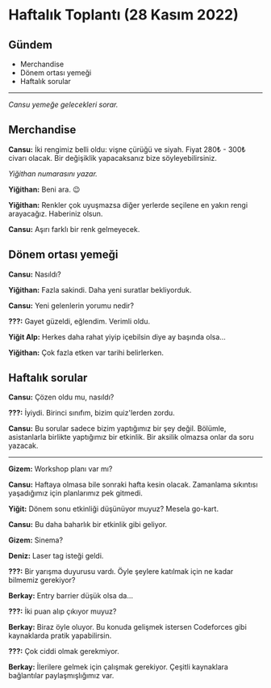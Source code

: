 # Haftalık Toplantı (28 Kasım 2022)

## Gündem

- Merchandise
- Dönem ortası yemeği
- Haftalık sorular

---

*Cansu yemeğe gelecekleri sorar.*

## Merchandise

**Cansu:** İki rengimiz belli oldu: vişne çürüğü ve siyah. Fiyat 280₺ - 300₺ civarı olacak. Bir değişiklik yapacaksanız bize söyleyebilirsiniz.

*Yiğithan numarasını yazar.*

**Yiğithan:** Beni ara. 😉

**Yiğithan:** Renkler çok uyuşmazsa diğer yerlerde seçilene en yakın rengi arayacağız. Haberiniz olsun.

**Cansu:** Aşırı farklı bir renk gelmeyecek.

## Dönem ortası yemeği

**Cansu:** Nasıldı?

**Yiğithan:** Fazla sakindi. Daha yeni suratlar bekliyorduk.

**Cansu:** Yeni gelenlerin yorumu nedir?

**???:** Gayet güzeldi, eğlendim. Verimli oldu.

**Yiğit Alp:** Herkes daha rahat yiyip içebilsin diye ay başında olsa...

**Yiğithan:** Çok fazla etken var tarihi belirlerken.

## Haftalık sorular

**Cansu:** Çözen oldu mu, nasıldı?

**???:** İyiydi. Birinci sınıfım, bizim quiz'lerden zordu.

**Cansu:** Bu sorular sadece bizim yaptığımız bir şey değil. Bölümle, asistanlarla birlikte yaptığımız bir etkinlik. Bir aksilik olmazsa onlar da soru yazacak.

---

**Gizem:** Workshop planı var mı?

**Cansu:** Haftaya olmasa bile sonraki hafta kesin olacak. Zamanlama sıkıntısı yaşadığımız için planlarımız pek gitmedi.

**Yiğit:** Dönem sonu etkinliği düşünüyor muyuz? Mesela go-kart.

**Cansu:** Bu daha baharlık bir etkinlik gibi geliyor.

**Gizem:** Sinema?

**Deniz:** Laser tag isteği geldi.

**???:** Bir yarışma duyurusu vardı. Öyle şeylere katılmak için ne kadar bilmemiz gerekiyor?

**Berkay:** Entry barrier düşük olsa da…

**???:** İki puan alıp çıkıyor muyuz?

**Berkay:** Biraz öyle oluyor. Bu konuda gelişmek istersen Codeforces gibi kaynaklarda pratik yapabilirsin.

**???:** Çok ciddi olmak gerekmiyor.

**Berkay:** İlerilere gelmek için çalışmak gerekiyor. Çeşitli kaynaklara bağlantılar paylaşmışlığımız var.
